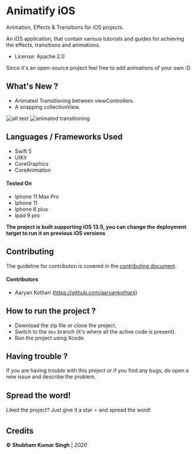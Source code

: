 # Animatify iOS
Animation, Effects & Transitions for iOS projects.

An iOS application, that contain various tutorials and guides for achieving the effects, transitions and animations.
- License: Apache 2.0

Since it's an open-source project feel free to add animations of your own :D

## What's New ?
- Animated Transitioning between viewControllers.
- A snapping collectionView.

![alt text](https://github.com/Shubham0812/Animatify-ios/blob/master/Animatify/Screenshots/1.png)
![animated transitioning](https://github.com/Shubham0812/Animatify-ios/blob/master/Animatify/Screenshots/2.png)
## Languages / Frameworks Used
- Swift 5
- UIKit
- CoreGraphics
- CoreAnimation

#### Tested On
- Iphone 11 Max Pro
- Iphone 11
- Iphone 8 plus
- Ipad 9 pro

**The project is built supporting iOS 13.5, you can change the deployment target to run it on previous iOS versions**

## Contributing
The guideline for contributon is covered in the [contributing document](CONTRIBUTING.md).

#### Contributors 
* Aaryan Kothari (https://github.com/aaryankotharii)

## How to run the project ?
* Download the zip file or clone the project.
* Switch to the `dev` branch (it's where all the active code is present).
* Run the project using Xcode.

## Having trouble ?
If you are having trouble with this project or if you find any bugs, do open a new issue and describe the problem.

## Spread the word!
Liked the project? Just give it a star ⭐️ and spread the word!

## Credits
**©** **Shubham Kumar Singh** | *2020*



